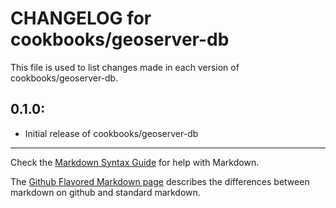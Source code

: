 # CHANGELOG for cookbooks/geoserver-db

This file is used to list changes made in each version of cookbooks/geoserver-db.

## 0.1.0:

* Initial release of cookbooks/geoserver-db

- - -
Check the [Markdown Syntax Guide](http://daringfireball.net/projects/markdown/syntax) for help with Markdown.

The [Github Flavored Markdown page](http://github.github.com/github-flavored-markdown/) describes the differences between markdown on github and standard markdown.
